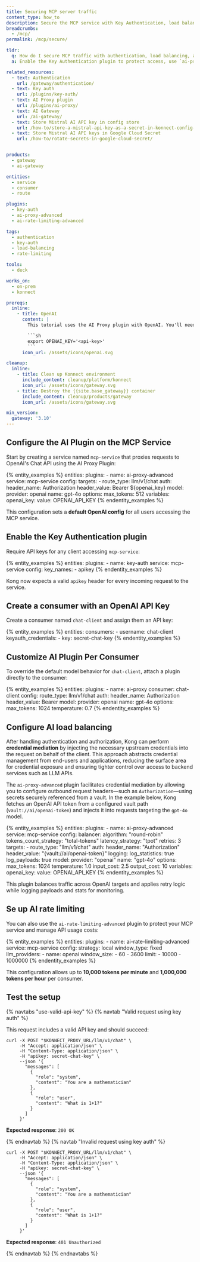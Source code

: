 ```yaml
---
title: Securing MCP server traffic
content_type: how_to
description: Secure the MCP service with Key Authentication, load balancing, and rate limiting using Kong plugins.
breadcrumbs:
  - /mcp/
permalink: /mcp/secure/

tldr:
  q: How do I secure MCP traffic with authentication, load balancing, and rate limiting?
  a: Enable the Key Authentication plugin to protect access, use `ai-proxy-advanced` for load balancing, and `ai-rate-limiting-advanced` to control usage per consumer. This ensures reliable, authenticated, and cost-controlled access to your AI services.

related_resources:
  - text: Authentication
    url: /gateway/authentication/
  - text: Key auth
    url: /plugins/key-auth/
  - text: AI Proxy plugin
    url: /plugins/ai-proxy/
  - text: AI Gateway
    url: /ai-gateway/
  - text: Store Mistral AI API key in config store
    url: /how-to/store-a-mistral-api-key-as-a-secret-in-konnect-config-store/
  - text: Store Mistral AI API keys in Google Cloud Secret
    url: /how-to/rotate-secrets-in-google-cloud-secret/


products:
  - gateway
  - ai-gateway

entities:
  - service
  - consumer
  - route

plugins:
  - key-auth
  - ai-proxy-advanced
  - ai-rate-limiting-advanced

tags:
  - authentication
  - key-auth
  - load-balancing
  - rate-limiting

tools:
  - deck

works_on:
  - on-prem
  - konnect

prereqs:
  inline:
    - title: OpenAI
      content: |
        This tutorial uses the AI Proxy plugin with OpenAI. You'll need to [create an OpenAI account](https://auth.openai.com/create-account) and [get an API key](https://platform.openai.com/api-keys). Once you have your API key, create an environment variable:

        ```sh
        export OPENAI_KEY='<api-key>'
        ```
      icon_url: /assets/icons/openai.svg

cleanup:
  inline:
    - title: Clean up Konnect environment
      include_content: cleanup/platform/konnect
      icon_url: /assets/icons/gateway.svg
    - title: Destroy the {{site.base_gateway}} container
      include_content: cleanup/products/gateway
      icon_url: /assets/icons/gateway.svg

min_version:
  gateway: '3.10'
---
```


## Configure the AI Plugin on the MCP Service

Start by creating a service named `mcp-service` that proxies requests to OpenAI's Chat API using the AI Proxy Plugin:

{% entity_examples %}
entities:
  plugins:
    - name: ai-proxy-advanced
      service: mcp-service
      config:
        targets:
          - route_type: llm/v1/chat
            auth:
              header_name: Authorization
              header_value: Bearer ${openai_key}
            model:
              provider: openai
              name: gpt-4o
              options:
                max_tokens: 512
variables:
  openai_key:
    value: OPENAI_API_KEY
{% endentity_examples %}

This configuration sets a **default OpenAI config** for all users accessing the MCP service.

## Enable the Key Authentication plugin

Require API keys for any client accessing `mcp-service`:

{% entity_examples %}
entities:
  plugins:
    - name: key-auth
      service: mcp-service
      config:
        key_names:
          - apikey
{% endentity_examples %}

Kong now expects a valid `apikey` header for every incoming request to the service.

## Create a consumer with an OpenAI API Key

Create a consumer named `chat-client` and assign them an API key:

{% entity_examples %}
entities:
  consumers:
    - username: chat-client
      keyauth_credentials:
        - key: secret-chat-key
{% endentity_examples %}

## Customize AI Plugin Per Consumer

To override the default model behavior for `chat-client`, attach a plugin directly to the consumer:

{% entity_examples %}
entities:
  plugins:
    - name: ai-proxy
      consumer: chat-client
      config:
        route_type: llm/v1/chat
        auth:
          header_name: Authorization
          header_value: Bearer
        model:
          provider: openai
          name: gpt-4o
          options:
            max_tokens: 1024
            temperature: 0.7
{% endentity_examples %}

## Configure AI load balancing

After handling authentication and authorization, Kong can perform **credential mediation** by injecting the necessary upstream credentials into the request on behalf of the client. This approach abstracts credential management from end-users and applications, reducing the surface area for credential exposure and ensuring tighter control over access to backend services such as LLM APIs.

The `ai-proxy-advanced` plugin facilitates credential mediation by allowing you to configure outbound request headers—such as `Authorization`—using secrets securely referenced from a vault. In the example below, Kong fetches an OpenAI API token from a configured vault path (`vault://ai/openai-token`) and injects it into requests targeting the `gpt-4o` model.

{% entity_examples %}
entities:
  plugins:
    - name: ai-proxy-advanced
      service: mcp-service
      config:
        balancer:
          algorithm: "round-robin"
          tokens_count_strategy: "total-tokens"
          latency_strategy: "tpot"
          retries: 3
        targets:
        - route_type: "llm/v1/chat"
          auth:
            header_name: "Authorization"
            header_value: "{vault://ai/openai-token}"
          logging:
            log_statistics: true
            log_payloads: true
          model:
            provider: "openai"
            name: "gpt-4o"
            options:
              max_tokens: 1024
              temperature: 1.0
              input_cost: 2.5
              output_cost: 10
variables:
  openai_key:
    value: OPENAI_API_KEY
{% endentity_examples %}

This plugin balances traffic across OpenAI targets and applies retry logic while logging payloads and stats for monitoring.

## Se up AI rate limiting

You can also use the `ai-rate-limiting-advanced` plugin to protect your MCP service and manage API usage costs:

{% entity_examples %}
entities:
  plugins:
    - name: ai-rate-limiting-advanced
      service: mcp-service
      config:
        strategy: local
        window_type: fixed
        llm_providers:
          - name: openai
            window_size:
              - 60
              - 3600
            limit:
              - 10000
              - 1000000
{% endentity_examples %}

This configuration allows up to **10,000 tokens per minute** and **1,000,000 tokens per hour** per consumer.

## Test the setup

{% navtabs "use-valid-api-key" %}
{% navtab "Valid request using key auth" %}

This request includes a valid API key and should succeed:

```
curl -X POST "$KONNECT_PROXY_URL/llm/v1/chat" \
     -H "Accept: application/json" \
     -H "Content-Type: application/json" \
     -H "apikey: secret-chat-key" \
     --json '{
       "messages": [
         {
           "role": "system",
           "content": "You are a mathematician"
         },
         {
           "role": "user",
           "content": "What is 1+1?"
         }
       ]
     }'
```

**Expected response**: `200 OK`

{% endnavtab %}
{% navtab "Invalid request using key auth" %}

```
curl -X POST "$KONNECT_PROXY_URL/llm/v1/chat" \
     -H "Accept: application/json" \
     -H "Content-Type: application/json" \
     -H "apikey: secret-chat-key" \
     --json '{
       "messages": [
         {
           "role": "system",
           "content": "You are a mathematician"
         },
         {
           "role": "user",
           "content": "What is 1+1?"
         }
       ]
     }'
```

**Expected response**: `401 Unauthorized`

{% endnavtab %}
{% endnavtabs %}

